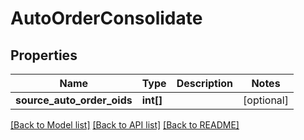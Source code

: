 # AutoOrderConsolidate

## Properties
Name | Type | Description | Notes
------------ | ------------- | ------------- | -------------
**source_auto_order_oids** | **int[]** |  | [optional] 

[[Back to Model list]](../README.md#documentation-for-models) [[Back to API list]](../README.md#documentation-for-api-endpoints) [[Back to README]](../README.md)


